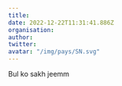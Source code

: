 ```yaml
---
title: 
date: 2022-12-22T11:31:41.886Z
organisation: 
author: 
twitter: 
avatar: "/img/pays/SN.svg"
---
```


Bul ko sakh jeemm